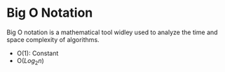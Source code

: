 # Big O Notation

Big O notation is a mathematical tool widley used to analyze the time and space complexity of algorithms. 
- O(1): Constant
- O($Log_2 n$)

